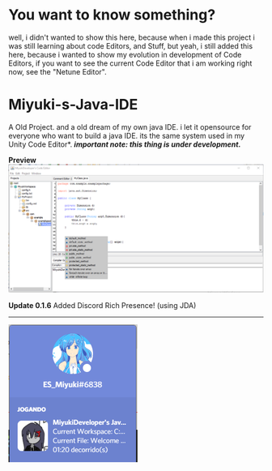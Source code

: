 # You want to know something?
well, i didn't wanted to show this here, because when i made this project i was still learning about code Editors, and Stuff, but yeah, i still added this here,
because i wanted to show my evolution in development of Code Editors, if you want to see the current Code Editor that i am working right now, see the "Netune Editor".



# Miyuki-s-Java-IDE
A Old Project. and a old dream of my own java IDE. i let it opensource for everyone who want to build a java IDE. its the same system used in my Unity Code Editor*.
***important note: this thing is under development.***

**Preview**
![MiyukiIDE Img](/readme_assets/IDE.PNG)


**Update 0.1.6**
Added Discord Rich Presence! (using JDA)
****
![MiyukiIDE Img](/readme_assets/rpc.PNG)
